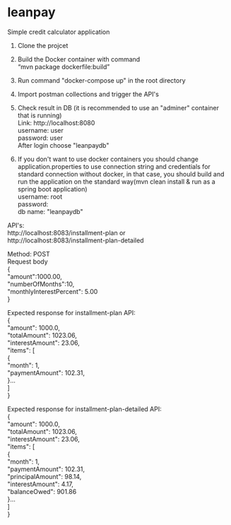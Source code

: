 # leanpay
Simple credit calculator application

1. Clone the projcet  
2. Build the Docker container with command  
	“mvn package dockerfile:build”  
3. Run command "docker-compose up" in the root directory  
4. Import postman collections and trigger the API's  
5. Check result in DB (it is recommended to use an "adminer" container that is running)  
	Link: http://localhost:8080  
	username: user  
	password: user  
	After login choose "leanpaydb"    
  
6. If you don't want to use docker containers you should change application.properties to use connection string and credentials for standard connection without docker, in that case, you should build and run the application on the standard way(mvn clean install & run as a spring boot application)   
	username: root    
	password:    
	db name:  "leanpaydb"  
  	
API's:  
http://localhost:8083/installment-plan or  
http://localhost:8083/installment-plan-detailed  

Method: POST  
Request body  
{  
    "amount":1000.00,  
    "numberOfMonths":10,  
    "monthlyInterestPercent": 5.00  
} 

Expected response for installment-plan API:    
{  
    "amount": 1000.0,  
    "totalAmount": 1023.06,  
    "interestAmount": 23.06,  
    "items": [  
        {  
            "month": 1,  
            "paymentAmount": 102.31,  
        }...  
    ]  
} 

Expected response for installment-plan-detailed API:  
{  
    "amount": 1000.0,  
    "totalAmount": 1023.06,  
    "interestAmount": 23.06,  
    "items": [  
        {  
            "month": 1,  
            "paymentAmount": 102.31,  
            "principalAmount": 98.14,  
            "interestAmount": 4.17,  
            "balanceOwed": 901.86  
        }...  
    ]  
}  
